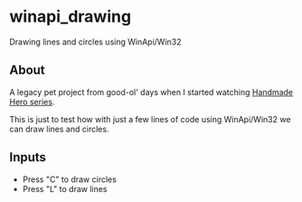 # winapi_drawing
Drawing lines and circles using WinApi/Win32

## About
A legacy pet project from good-ol' days when I started watching [Handmade Hero series](https://handmadehero.org/).

This is just to test how with just a few lines of code using WinApi/Win32 we can draw lines and circles.

## Inputs

- Press "C" to draw circles
- Press "L" to draw lines

